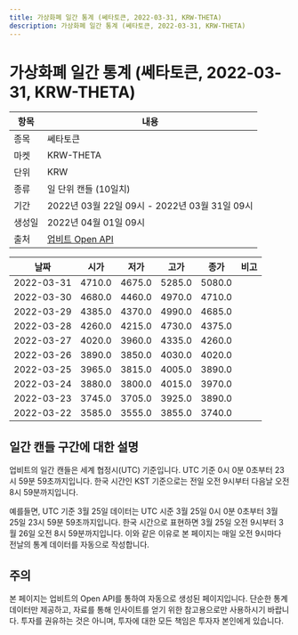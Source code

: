 ```yaml
---
title: 가상화폐 일간 통계 (쎄타토큰, 2022-03-31, KRW-THETA)
description: 가상화폐 일간 통계 (쎄타토큰, 2022-03-31, KRW-THETA)
---
```



가상화폐 일간 통계 (쎄타토큰, 2022-03-31, KRW-THETA)
===

|항목|내용|
|--|--|
|종목|쎄타토큰|
|마켓|KRW-THETA|
|단위|KRW|
|종류|일 단위 캔들 (10일치)|
|기간|2022년 03월 22일 09시 - 2022년 03월 31일 09시|
|생성일|2022년 04월 01일 09시|
|출처|[업비트 Open API](https://docs.upbit.com)|


|날짜|시가|저가|고가|종가|비고|
|--|--|--|--|--|--|
|2022-03-31|4710.0|4675.0|5285.0|5080.0|    |
|2022-03-30|4680.0|4460.0|4970.0|4710.0|    |
|2022-03-29|4385.0|4370.0|4990.0|4685.0|    |
|2022-03-28|4260.0|4215.0|4730.0|4375.0|    |
|2022-03-27|4020.0|3960.0|4335.0|4260.0|    |
|2022-03-26|3890.0|3850.0|4030.0|4020.0|    |
|2022-03-25|3965.0|3815.0|4005.0|3890.0|    |
|2022-03-24|3880.0|3800.0|4015.0|3970.0|    |
|2022-03-23|3745.0|3705.0|3925.0|3890.0|    |
|2022-03-22|3585.0|3555.0|3855.0|3740.0|    |


일간 캔들 구간에 대한 설명
---


업비트의 일간 캔들은 세계 협정시(UTC) 기준입니다. 
UTC 기준 0시 0분 0초부터 23시 59분 59초까지입니다. 
한국 시간인 KST 기준으로는 전일 오전 9시부터 다음날 오전 8시 59분까지입니다. 


예를들면, UTC 기준 3월 25일 데이터는 UTC 시준 3월 25일 0시 0분 0초부터 3월 25일 23시 59분 59초까지입니다. 
한국 시간으로 표현하면 3월 25일 오전 9시부터 3월 26일 오전 8시 59분까지입니다. 
이와 같은 이유로 본 페이지는 매일 오전 9시마다 전날의 통계 데이터를 자동으로 작성합니다. 


주의
---


본 페이지는 업비트의 Open API를 통하여 자동으로 생성된 페이지입니다. 
단순한 통계 데이터만 제공하고, 자료를 통해 인사이트를 얻기 위한 참고용으로만 사용하시기 바랍니다. 
투자를 권유하는 것은 아니며, 투자에 대한 모든 책임은 투자자 본인에게 있습니다. 
